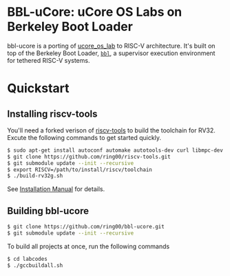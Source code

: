 # BBL-uCore: uCore OS Labs on Berkeley Boot Loader

bbl-ucore is a porting of [ucore_os_lab](https://github.com/chyyuu/ucore_os_lab.git) to RISC-V architecture. It's built on top of the Berkeley Boot Loader, [`bbl`](https://github.com/riscv/riscv-pk.git), a supervisor execution environment for tethered RISC-V systems.

# Quickstart

## Installing riscv-tools

You'll need a forked verison of [riscv-tools](https://github.com/riscv/riscv-tools.git) to build the toolchain for RV32. Excute the following commands to get started quickly.

```bash
$ sudo apt-get install autoconf automake autotools-dev curl libmpc-dev libmpfr-dev libgmp-dev gawk build-essential bison flex texinfo gperf libtool patchutils bc zlib1g-dev
$ git clone https://github.com/ring00/riscv-tools.git
$ git submodule update --init --recursive
$ export RISCV=/path/to/install/riscv/toolchain
$ ./build-rv32g.sh
```
See [Installation Manual](https://github.com/ring00/riscv-tools#the-risc-v-gcc-toolchain-installation-manual) for details.

## Building bbl-ucore

```bash
$ git clone https://github.com/ring00/bbl-ucore.git
$ git submodule update --init --recursive
```

To build all projects at once, run the following commands

```bash
$ cd labcodes
$ ./gccbuildall.sh
```
